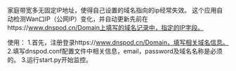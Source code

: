 家庭带宽多无固定IP地址，使得自己设置的域名指向的ip经常失效。
这个应用自动检测Wan口IP（公网IP）变化，并自动更新先前在https://www.dnspod.cn/Domain上填写的域名记录中，指定的IP字段。

使用：
1.首先，注册登录https://www.dnspod.cn/Domain，填写相关域名信息。
2.填写dnspod.conf配置文件中相关信息，email，password及域名名称是必须的。
3.运行start.py开始监控。
